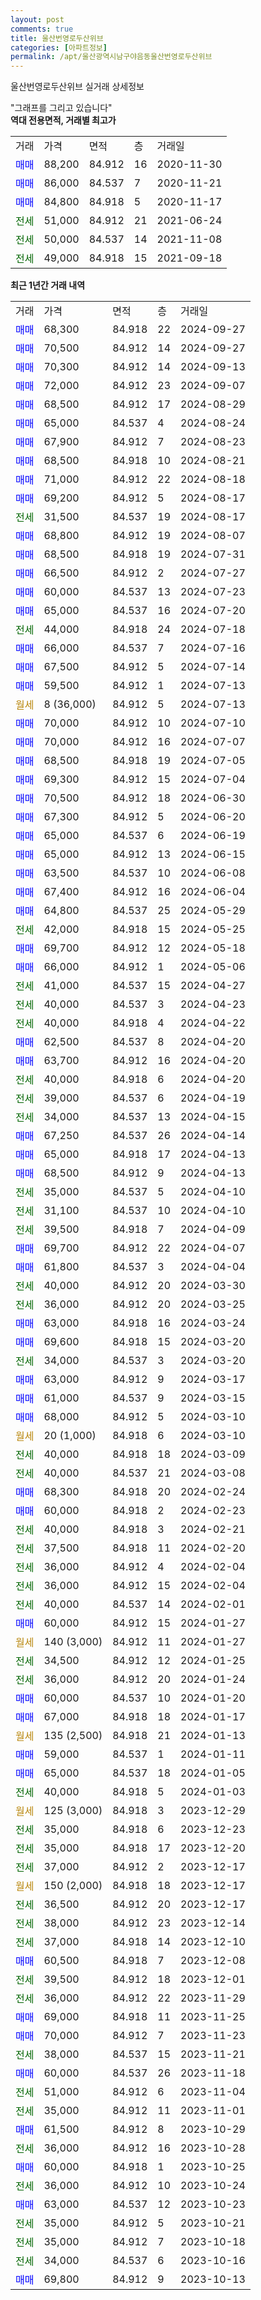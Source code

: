 ```yaml
---
layout: post
comments: true
title: 울산번영로두산위브
categories: [아파트정보]
permalink: /apt/울산광역시남구야음동울산번영로두산위브
---
```


울산번영로두산위브 실거래 상세정보

<script type="text/javascript">
  google.charts.load('current', {'packages':['line', 'corechart']});
  google.charts.setOnLoadCallback(drawChart);

  function drawChart() {
    var data = new google.visualization.DataTable();
    data.addColumn('date', '거래일');
    data.addColumn('number', "매매");
    data.addColumn('number', "전세");
    data.addColumn('number', "전매");

    data.addRows([[new Date(Date.parse("2024-09-27")), 68300, null, null], [new Date(Date.parse("2024-09-27")), 70500, null, null], [new Date(Date.parse("2024-09-13")), 70300, null, null], [new Date(Date.parse("2024-09-07")), 72000, null, null], [new Date(Date.parse("2024-08-29")), 68500, null, null], [new Date(Date.parse("2024-08-24")), 65000, null, null], [new Date(Date.parse("2024-08-23")), 67900, null, null], [new Date(Date.parse("2024-08-21")), 68500, null, null], [new Date(Date.parse("2024-08-18")), 71000, null, null], [new Date(Date.parse("2024-08-17")), 69200, null, null], [new Date(Date.parse("2024-08-17")), null, 31500, null], [new Date(Date.parse("2024-08-07")), 68800, null, null], [new Date(Date.parse("2024-07-31")), 68500, null, null], [new Date(Date.parse("2024-07-27")), 66500, null, null], [new Date(Date.parse("2024-07-23")), 60000, null, null], [new Date(Date.parse("2024-07-20")), 65000, null, null], [new Date(Date.parse("2024-07-18")), null, 44000, null], [new Date(Date.parse("2024-07-16")), 66000, null, null], [new Date(Date.parse("2024-07-14")), 67500, null, null], [new Date(Date.parse("2024-07-13")), 59500, null, null], [new Date(Date.parse("2024-07-13")), null, null, null], [new Date(Date.parse("2024-07-10")), 70000, null, null], [new Date(Date.parse("2024-07-07")), 70000, null, null], [new Date(Date.parse("2024-07-05")), 68500, null, null], [new Date(Date.parse("2024-07-04")), 69300, null, null], [new Date(Date.parse("2024-06-30")), 70500, null, null], [new Date(Date.parse("2024-06-20")), 67300, null, null], [new Date(Date.parse("2024-06-19")), 65000, null, null], [new Date(Date.parse("2024-06-15")), 65000, null, null], [new Date(Date.parse("2024-06-08")), 63500, null, null], [new Date(Date.parse("2024-06-04")), 67400, null, null], [new Date(Date.parse("2024-05-29")), 64800, null, null], [new Date(Date.parse("2024-05-25")), null, 42000, null], [new Date(Date.parse("2024-05-18")), 69700, null, null], [new Date(Date.parse("2024-05-06")), 66000, null, null], [new Date(Date.parse("2024-04-27")), null, 41000, null], [new Date(Date.parse("2024-04-23")), null, 40000, null], [new Date(Date.parse("2024-04-22")), null, 40000, null], [new Date(Date.parse("2024-04-20")), 62500, null, null], [new Date(Date.parse("2024-04-20")), 63700, null, null], [new Date(Date.parse("2024-04-20")), null, 40000, null], [new Date(Date.parse("2024-04-19")), null, 39000, null], [new Date(Date.parse("2024-04-15")), null, 34000, null], [new Date(Date.parse("2024-04-14")), 67250, null, null], [new Date(Date.parse("2024-04-13")), 65000, null, null], [new Date(Date.parse("2024-04-13")), 68500, null, null], [new Date(Date.parse("2024-04-10")), null, 35000, null], [new Date(Date.parse("2024-04-10")), null, 31100, null], [new Date(Date.parse("2024-04-09")), null, 39500, null], [new Date(Date.parse("2024-04-07")), 69700, null, null], [new Date(Date.parse("2024-04-04")), 61800, null, null], [new Date(Date.parse("2024-03-30")), null, 40000, null], [new Date(Date.parse("2024-03-25")), null, 36000, null], [new Date(Date.parse("2024-03-24")), 63000, null, null], [new Date(Date.parse("2024-03-20")), 69600, null, null], [new Date(Date.parse("2024-03-20")), null, 34000, null], [new Date(Date.parse("2024-03-17")), 63000, null, null], [new Date(Date.parse("2024-03-15")), 61000, null, null], [new Date(Date.parse("2024-03-10")), 68000, null, null], [new Date(Date.parse("2024-03-10")), null, null, null], [new Date(Date.parse("2024-03-09")), null, 40000, null], [new Date(Date.parse("2024-03-08")), null, 40000, null], [new Date(Date.parse("2024-02-24")), 68300, null, null], [new Date(Date.parse("2024-02-23")), 60000, null, null], [new Date(Date.parse("2024-02-21")), null, 40000, null], [new Date(Date.parse("2024-02-20")), null, 37500, null], [new Date(Date.parse("2024-02-04")), null, 36000, null], [new Date(Date.parse("2024-02-04")), null, 36000, null], [new Date(Date.parse("2024-02-01")), null, 40000, null], [new Date(Date.parse("2024-01-27")), 60000, null, null], [new Date(Date.parse("2024-01-27")), null, null, null], [new Date(Date.parse("2024-01-25")), null, 34500, null], [new Date(Date.parse("2024-01-24")), null, 36000, null], [new Date(Date.parse("2024-01-20")), 60000, null, null], [new Date(Date.parse("2024-01-17")), 67000, null, null], [new Date(Date.parse("2024-01-13")), null, null, null], [new Date(Date.parse("2024-01-11")), 59000, null, null], [new Date(Date.parse("2024-01-05")), 65000, null, null], [new Date(Date.parse("2024-01-03")), null, 40000, null], [new Date(Date.parse("2023-12-29")), null, null, null], [new Date(Date.parse("2023-12-23")), null, 35000, null], [new Date(Date.parse("2023-12-20")), null, 35000, null], [new Date(Date.parse("2023-12-17")), null, 37000, null], [new Date(Date.parse("2023-12-17")), null, null, null], [new Date(Date.parse("2023-12-17")), null, 36500, null], [new Date(Date.parse("2023-12-14")), null, 38000, null], [new Date(Date.parse("2023-12-10")), null, 37000, null], [new Date(Date.parse("2023-12-08")), 60500, null, null], [new Date(Date.parse("2023-12-01")), null, 39500, null], [new Date(Date.parse("2023-11-29")), null, 36000, null], [new Date(Date.parse("2023-11-25")), 69000, null, null], [new Date(Date.parse("2023-11-23")), 70000, null, null], [new Date(Date.parse("2023-11-21")), null, 38000, null], [new Date(Date.parse("2023-11-18")), 60000, null, null], [new Date(Date.parse("2023-11-04")), null, 51000, null], [new Date(Date.parse("2023-11-01")), null, 35000, null], [new Date(Date.parse("2023-10-29")), 61500, null, null], [new Date(Date.parse("2023-10-28")), null, 36000, null], [new Date(Date.parse("2023-10-25")), 60000, null, null], [new Date(Date.parse("2023-10-24")), null, 36000, null], [new Date(Date.parse("2023-10-23")), 63000, null, null], [new Date(Date.parse("2023-10-21")), null, 35000, null], [new Date(Date.parse("2023-10-18")), null, 35000, null], [new Date(Date.parse("2023-10-16")), null, 34000, null], [new Date(Date.parse("2023-10-13")), 69800, null, null]]);

    var options = {
      hAxis: {
        format: 'yyyy/MM/dd'
      },    
      lineWidth: 0,
      pointsVisible: true,    
      title: '최근 1년간 유형별 실거래가 분포',
      legend: { position: 'bottom' }
    };

    var formatter = new google.visualization.NumberFormat({pattern:'###,###'} );
    formatter.format(data, 1);
    formatter.format(data, 2);
    
    setTimeout(function() {
        var chart = new google.visualization.LineChart(document.getElementById('columnchart_material'));
        chart.draw(data, (options));
        document.getElementById('loading').style.display = 'none';
    }, 200);
  }
</script>


<div id="loading" style="z-index:20; display: block; margin-left: 0px">"그래프를 그리고 있습니다"</div>
<div id="columnchart_material" style="width: 95%; margin-left: 0px; display: block"></div>
<!-- contents start -->
<b>역대 전용면적, 거래별 최고가</b>
<table class="sortable">
    <tr>
      <td>거래</td>
      <td>가격</td>
      <td>면적</td>
      <td>층</td>
      <td>거래일</td>
    </tr>
        <tr>
          <td><a style="color: blue">매매</a></td>
          <td>88,200</td>
          <td>84.912</td>
          <td>16</td>
          <td>2020-11-30</td>
        </tr>            <tr>
          <td><a style="color: blue">매매</a></td>
          <td>86,000</td>
          <td>84.537</td>
          <td>7</td>
          <td>2020-11-21</td>
        </tr>            <tr>
          <td><a style="color: blue">매매</a></td>
          <td>84,800</td>
          <td>84.918</td>
          <td>5</td>
          <td>2020-11-17</td>
        </tr>        
        <tr>
              <td><a style="color: darkgreen">전세</a></td>
              <td>51,000</td>
              <td>84.912</td>
              <td>21</td>
              <td>2021-06-24</td>
            </tr>            <tr>
              <td><a style="color: darkgreen">전세</a></td>
              <td>50,000</td>
              <td>84.537</td>
              <td>14</td>
              <td>2021-11-08</td>
            </tr>            <tr>
              <td><a style="color: darkgreen">전세</a></td>
              <td>49,000</td>
              <td>84.918</td>
              <td>15</td>
              <td>2021-09-18</td>
            </tr>        
    
</table>

<b>최근 1년간 거래 내역</b>

<table class="sortable">
    <tr>
      <td>거래</td>
      <td>가격</td>
      <td>면적</td>
      <td>층</td>
      <td>거래일</td>
    </tr>
    <tr>
      <td><a style="color: blue">매매</a></td>
      <td>68,300</td>
      <td>84.918</td>
      <td>22</td>
      <td>2024-09-27</td>
    </tr>          <tr>
      <td><a style="color: blue">매매</a></td>
      <td>70,500</td>
      <td>84.912</td>
      <td>14</td>
      <td>2024-09-27</td>
    </tr>          <tr>
      <td><a style="color: blue">매매</a></td>
      <td>70,300</td>
      <td>84.912</td>
      <td>14</td>
      <td>2024-09-13</td>
    </tr>          <tr>
      <td><a style="color: blue">매매</a></td>
      <td>72,000</td>
      <td>84.912</td>
      <td>23</td>
      <td>2024-09-07</td>
    </tr>          <tr>
      <td><a style="color: blue">매매</a></td>
      <td>68,500</td>
      <td>84.912</td>
      <td>17</td>
      <td>2024-08-29</td>
    </tr>          <tr>
      <td><a style="color: blue">매매</a></td>
      <td>65,000</td>
      <td>84.537</td>
      <td>4</td>
      <td>2024-08-24</td>
    </tr>          <tr>
      <td><a style="color: blue">매매</a></td>
      <td>67,900</td>
      <td>84.912</td>
      <td>7</td>
      <td>2024-08-23</td>
    </tr>          <tr>
      <td><a style="color: blue">매매</a></td>
      <td>68,500</td>
      <td>84.918</td>
      <td>10</td>
      <td>2024-08-21</td>
    </tr>          <tr>
      <td><a style="color: blue">매매</a></td>
      <td>71,000</td>
      <td>84.912</td>
      <td>22</td>
      <td>2024-08-18</td>
    </tr>          <tr>
      <td><a style="color: blue">매매</a></td>
      <td>69,200</td>
      <td>84.912</td>
      <td>5</td>
      <td>2024-08-17</td>
    </tr>          <tr>
      <td><a style="color: darkgreen">전세</a></td>
      <td>31,500</td>
      <td>84.537</td>
      <td>19</td>
      <td>2024-08-17</td>
    </tr>          <tr>
      <td><a style="color: blue">매매</a></td>
      <td>68,800</td>
      <td>84.912</td>
      <td>19</td>
      <td>2024-08-07</td>
    </tr>          <tr>
      <td><a style="color: blue">매매</a></td>
      <td>68,500</td>
      <td>84.918</td>
      <td>19</td>
      <td>2024-07-31</td>
    </tr>          <tr>
      <td><a style="color: blue">매매</a></td>
      <td>66,500</td>
      <td>84.912</td>
      <td>2</td>
      <td>2024-07-27</td>
    </tr>          <tr>
      <td><a style="color: blue">매매</a></td>
      <td>60,000</td>
      <td>84.537</td>
      <td>13</td>
      <td>2024-07-23</td>
    </tr>          <tr>
      <td><a style="color: blue">매매</a></td>
      <td>65,000</td>
      <td>84.537</td>
      <td>16</td>
      <td>2024-07-20</td>
    </tr>          <tr>
      <td><a style="color: darkgreen">전세</a></td>
      <td>44,000</td>
      <td>84.918</td>
      <td>24</td>
      <td>2024-07-18</td>
    </tr>          <tr>
      <td><a style="color: blue">매매</a></td>
      <td>66,000</td>
      <td>84.537</td>
      <td>7</td>
      <td>2024-07-16</td>
    </tr>          <tr>
      <td><a style="color: blue">매매</a></td>
      <td>67,500</td>
      <td>84.912</td>
      <td>5</td>
      <td>2024-07-14</td>
    </tr>          <tr>
      <td><a style="color: blue">매매</a></td>
      <td>59,500</td>
      <td>84.912</td>
      <td>1</td>
      <td>2024-07-13</td>
    </tr>          <tr>
      <td><a style="color: darkgoldenrod">월세</a></td>
      <td>8 (36,000)</td>
      <td>84.912</td>
      <td>5</td>
      <td>2024-07-13</td>
    </tr>          <tr>
      <td><a style="color: blue">매매</a></td>
      <td>70,000</td>
      <td>84.912</td>
      <td>10</td>
      <td>2024-07-10</td>
    </tr>          <tr>
      <td><a style="color: blue">매매</a></td>
      <td>70,000</td>
      <td>84.912</td>
      <td>16</td>
      <td>2024-07-07</td>
    </tr>          <tr>
      <td><a style="color: blue">매매</a></td>
      <td>68,500</td>
      <td>84.918</td>
      <td>19</td>
      <td>2024-07-05</td>
    </tr>          <tr>
      <td><a style="color: blue">매매</a></td>
      <td>69,300</td>
      <td>84.912</td>
      <td>15</td>
      <td>2024-07-04</td>
    </tr>          <tr>
      <td><a style="color: blue">매매</a></td>
      <td>70,500</td>
      <td>84.912</td>
      <td>18</td>
      <td>2024-06-30</td>
    </tr>          <tr>
      <td><a style="color: blue">매매</a></td>
      <td>67,300</td>
      <td>84.912</td>
      <td>5</td>
      <td>2024-06-20</td>
    </tr>          <tr>
      <td><a style="color: blue">매매</a></td>
      <td>65,000</td>
      <td>84.537</td>
      <td>6</td>
      <td>2024-06-19</td>
    </tr>          <tr>
      <td><a style="color: blue">매매</a></td>
      <td>65,000</td>
      <td>84.912</td>
      <td>13</td>
      <td>2024-06-15</td>
    </tr>          <tr>
      <td><a style="color: blue">매매</a></td>
      <td>63,500</td>
      <td>84.537</td>
      <td>10</td>
      <td>2024-06-08</td>
    </tr>          <tr>
      <td><a style="color: blue">매매</a></td>
      <td>67,400</td>
      <td>84.912</td>
      <td>16</td>
      <td>2024-06-04</td>
    </tr>          <tr>
      <td><a style="color: blue">매매</a></td>
      <td>64,800</td>
      <td>84.537</td>
      <td>25</td>
      <td>2024-05-29</td>
    </tr>          <tr>
      <td><a style="color: darkgreen">전세</a></td>
      <td>42,000</td>
      <td>84.918</td>
      <td>15</td>
      <td>2024-05-25</td>
    </tr>          <tr>
      <td><a style="color: blue">매매</a></td>
      <td>69,700</td>
      <td>84.912</td>
      <td>12</td>
      <td>2024-05-18</td>
    </tr>          <tr>
      <td><a style="color: blue">매매</a></td>
      <td>66,000</td>
      <td>84.912</td>
      <td>1</td>
      <td>2024-05-06</td>
    </tr>          <tr>
      <td><a style="color: darkgreen">전세</a></td>
      <td>41,000</td>
      <td>84.537</td>
      <td>15</td>
      <td>2024-04-27</td>
    </tr>          <tr>
      <td><a style="color: darkgreen">전세</a></td>
      <td>40,000</td>
      <td>84.537</td>
      <td>3</td>
      <td>2024-04-23</td>
    </tr>          <tr>
      <td><a style="color: darkgreen">전세</a></td>
      <td>40,000</td>
      <td>84.918</td>
      <td>4</td>
      <td>2024-04-22</td>
    </tr>          <tr>
      <td><a style="color: blue">매매</a></td>
      <td>62,500</td>
      <td>84.537</td>
      <td>8</td>
      <td>2024-04-20</td>
    </tr>          <tr>
      <td><a style="color: blue">매매</a></td>
      <td>63,700</td>
      <td>84.912</td>
      <td>16</td>
      <td>2024-04-20</td>
    </tr>          <tr>
      <td><a style="color: darkgreen">전세</a></td>
      <td>40,000</td>
      <td>84.918</td>
      <td>6</td>
      <td>2024-04-20</td>
    </tr>          <tr>
      <td><a style="color: darkgreen">전세</a></td>
      <td>39,000</td>
      <td>84.537</td>
      <td>6</td>
      <td>2024-04-19</td>
    </tr>          <tr>
      <td><a style="color: darkgreen">전세</a></td>
      <td>34,000</td>
      <td>84.537</td>
      <td>13</td>
      <td>2024-04-15</td>
    </tr>          <tr>
      <td><a style="color: blue">매매</a></td>
      <td>67,250</td>
      <td>84.537</td>
      <td>26</td>
      <td>2024-04-14</td>
    </tr>          <tr>
      <td><a style="color: blue">매매</a></td>
      <td>65,000</td>
      <td>84.918</td>
      <td>17</td>
      <td>2024-04-13</td>
    </tr>          <tr>
      <td><a style="color: blue">매매</a></td>
      <td>68,500</td>
      <td>84.912</td>
      <td>9</td>
      <td>2024-04-13</td>
    </tr>          <tr>
      <td><a style="color: darkgreen">전세</a></td>
      <td>35,000</td>
      <td>84.537</td>
      <td>5</td>
      <td>2024-04-10</td>
    </tr>          <tr>
      <td><a style="color: darkgreen">전세</a></td>
      <td>31,100</td>
      <td>84.537</td>
      <td>10</td>
      <td>2024-04-10</td>
    </tr>          <tr>
      <td><a style="color: darkgreen">전세</a></td>
      <td>39,500</td>
      <td>84.918</td>
      <td>7</td>
      <td>2024-04-09</td>
    </tr>          <tr>
      <td><a style="color: blue">매매</a></td>
      <td>69,700</td>
      <td>84.912</td>
      <td>22</td>
      <td>2024-04-07</td>
    </tr>          <tr>
      <td><a style="color: blue">매매</a></td>
      <td>61,800</td>
      <td>84.537</td>
      <td>3</td>
      <td>2024-04-04</td>
    </tr>          <tr>
      <td><a style="color: darkgreen">전세</a></td>
      <td>40,000</td>
      <td>84.912</td>
      <td>20</td>
      <td>2024-03-30</td>
    </tr>          <tr>
      <td><a style="color: darkgreen">전세</a></td>
      <td>36,000</td>
      <td>84.912</td>
      <td>20</td>
      <td>2024-03-25</td>
    </tr>          <tr>
      <td><a style="color: blue">매매</a></td>
      <td>63,000</td>
      <td>84.918</td>
      <td>16</td>
      <td>2024-03-24</td>
    </tr>          <tr>
      <td><a style="color: blue">매매</a></td>
      <td>69,600</td>
      <td>84.918</td>
      <td>15</td>
      <td>2024-03-20</td>
    </tr>          <tr>
      <td><a style="color: darkgreen">전세</a></td>
      <td>34,000</td>
      <td>84.537</td>
      <td>3</td>
      <td>2024-03-20</td>
    </tr>          <tr>
      <td><a style="color: blue">매매</a></td>
      <td>63,000</td>
      <td>84.912</td>
      <td>9</td>
      <td>2024-03-17</td>
    </tr>          <tr>
      <td><a style="color: blue">매매</a></td>
      <td>61,000</td>
      <td>84.537</td>
      <td>9</td>
      <td>2024-03-15</td>
    </tr>          <tr>
      <td><a style="color: blue">매매</a></td>
      <td>68,000</td>
      <td>84.912</td>
      <td>5</td>
      <td>2024-03-10</td>
    </tr>          <tr>
      <td><a style="color: darkgoldenrod">월세</a></td>
      <td>20 (1,000)</td>
      <td>84.918</td>
      <td>6</td>
      <td>2024-03-10</td>
    </tr>          <tr>
      <td><a style="color: darkgreen">전세</a></td>
      <td>40,000</td>
      <td>84.918</td>
      <td>18</td>
      <td>2024-03-09</td>
    </tr>          <tr>
      <td><a style="color: darkgreen">전세</a></td>
      <td>40,000</td>
      <td>84.537</td>
      <td>21</td>
      <td>2024-03-08</td>
    </tr>          <tr>
      <td><a style="color: blue">매매</a></td>
      <td>68,300</td>
      <td>84.918</td>
      <td>20</td>
      <td>2024-02-24</td>
    </tr>          <tr>
      <td><a style="color: blue">매매</a></td>
      <td>60,000</td>
      <td>84.918</td>
      <td>2</td>
      <td>2024-02-23</td>
    </tr>          <tr>
      <td><a style="color: darkgreen">전세</a></td>
      <td>40,000</td>
      <td>84.918</td>
      <td>3</td>
      <td>2024-02-21</td>
    </tr>          <tr>
      <td><a style="color: darkgreen">전세</a></td>
      <td>37,500</td>
      <td>84.918</td>
      <td>11</td>
      <td>2024-02-20</td>
    </tr>          <tr>
      <td><a style="color: darkgreen">전세</a></td>
      <td>36,000</td>
      <td>84.912</td>
      <td>4</td>
      <td>2024-02-04</td>
    </tr>          <tr>
      <td><a style="color: darkgreen">전세</a></td>
      <td>36,000</td>
      <td>84.912</td>
      <td>15</td>
      <td>2024-02-04</td>
    </tr>          <tr>
      <td><a style="color: darkgreen">전세</a></td>
      <td>40,000</td>
      <td>84.537</td>
      <td>14</td>
      <td>2024-02-01</td>
    </tr>          <tr>
      <td><a style="color: blue">매매</a></td>
      <td>60,000</td>
      <td>84.912</td>
      <td>15</td>
      <td>2024-01-27</td>
    </tr>          <tr>
      <td><a style="color: darkgoldenrod">월세</a></td>
      <td>140 (3,000)</td>
      <td>84.912</td>
      <td>11</td>
      <td>2024-01-27</td>
    </tr>          <tr>
      <td><a style="color: darkgreen">전세</a></td>
      <td>34,500</td>
      <td>84.912</td>
      <td>12</td>
      <td>2024-01-25</td>
    </tr>          <tr>
      <td><a style="color: darkgreen">전세</a></td>
      <td>36,000</td>
      <td>84.912</td>
      <td>20</td>
      <td>2024-01-24</td>
    </tr>          <tr>
      <td><a style="color: blue">매매</a></td>
      <td>60,000</td>
      <td>84.537</td>
      <td>10</td>
      <td>2024-01-20</td>
    </tr>          <tr>
      <td><a style="color: blue">매매</a></td>
      <td>67,000</td>
      <td>84.918</td>
      <td>18</td>
      <td>2024-01-17</td>
    </tr>          <tr>
      <td><a style="color: darkgoldenrod">월세</a></td>
      <td>135 (2,500)</td>
      <td>84.918</td>
      <td>21</td>
      <td>2024-01-13</td>
    </tr>          <tr>
      <td><a style="color: blue">매매</a></td>
      <td>59,000</td>
      <td>84.537</td>
      <td>1</td>
      <td>2024-01-11</td>
    </tr>          <tr>
      <td><a style="color: blue">매매</a></td>
      <td>65,000</td>
      <td>84.537</td>
      <td>18</td>
      <td>2024-01-05</td>
    </tr>          <tr>
      <td><a style="color: darkgreen">전세</a></td>
      <td>40,000</td>
      <td>84.918</td>
      <td>5</td>
      <td>2024-01-03</td>
    </tr>          <tr>
      <td><a style="color: darkgoldenrod">월세</a></td>
      <td>125 (3,000)</td>
      <td>84.918</td>
      <td>3</td>
      <td>2023-12-29</td>
    </tr>          <tr>
      <td><a style="color: darkgreen">전세</a></td>
      <td>35,000</td>
      <td>84.918</td>
      <td>6</td>
      <td>2023-12-23</td>
    </tr>          <tr>
      <td><a style="color: darkgreen">전세</a></td>
      <td>35,000</td>
      <td>84.918</td>
      <td>17</td>
      <td>2023-12-20</td>
    </tr>          <tr>
      <td><a style="color: darkgreen">전세</a></td>
      <td>37,000</td>
      <td>84.912</td>
      <td>2</td>
      <td>2023-12-17</td>
    </tr>          <tr>
      <td><a style="color: darkgoldenrod">월세</a></td>
      <td>150 (2,000)</td>
      <td>84.918</td>
      <td>18</td>
      <td>2023-12-17</td>
    </tr>          <tr>
      <td><a style="color: darkgreen">전세</a></td>
      <td>36,500</td>
      <td>84.912</td>
      <td>20</td>
      <td>2023-12-17</td>
    </tr>          <tr>
      <td><a style="color: darkgreen">전세</a></td>
      <td>38,000</td>
      <td>84.912</td>
      <td>23</td>
      <td>2023-12-14</td>
    </tr>          <tr>
      <td><a style="color: darkgreen">전세</a></td>
      <td>37,000</td>
      <td>84.918</td>
      <td>14</td>
      <td>2023-12-10</td>
    </tr>          <tr>
      <td><a style="color: blue">매매</a></td>
      <td>60,500</td>
      <td>84.918</td>
      <td>7</td>
      <td>2023-12-08</td>
    </tr>          <tr>
      <td><a style="color: darkgreen">전세</a></td>
      <td>39,500</td>
      <td>84.912</td>
      <td>18</td>
      <td>2023-12-01</td>
    </tr>          <tr>
      <td><a style="color: darkgreen">전세</a></td>
      <td>36,000</td>
      <td>84.912</td>
      <td>22</td>
      <td>2023-11-29</td>
    </tr>          <tr>
      <td><a style="color: blue">매매</a></td>
      <td>69,000</td>
      <td>84.918</td>
      <td>11</td>
      <td>2023-11-25</td>
    </tr>          <tr>
      <td><a style="color: blue">매매</a></td>
      <td>70,000</td>
      <td>84.912</td>
      <td>7</td>
      <td>2023-11-23</td>
    </tr>          <tr>
      <td><a style="color: darkgreen">전세</a></td>
      <td>38,000</td>
      <td>84.537</td>
      <td>15</td>
      <td>2023-11-21</td>
    </tr>          <tr>
      <td><a style="color: blue">매매</a></td>
      <td>60,000</td>
      <td>84.537</td>
      <td>26</td>
      <td>2023-11-18</td>
    </tr>          <tr>
      <td><a style="color: darkgreen">전세</a></td>
      <td>51,000</td>
      <td>84.912</td>
      <td>6</td>
      <td>2023-11-04</td>
    </tr>          <tr>
      <td><a style="color: darkgreen">전세</a></td>
      <td>35,000</td>
      <td>84.912</td>
      <td>11</td>
      <td>2023-11-01</td>
    </tr>          <tr>
      <td><a style="color: blue">매매</a></td>
      <td>61,500</td>
      <td>84.912</td>
      <td>8</td>
      <td>2023-10-29</td>
    </tr>          <tr>
      <td><a style="color: darkgreen">전세</a></td>
      <td>36,000</td>
      <td>84.912</td>
      <td>16</td>
      <td>2023-10-28</td>
    </tr>          <tr>
      <td><a style="color: blue">매매</a></td>
      <td>60,000</td>
      <td>84.918</td>
      <td>1</td>
      <td>2023-10-25</td>
    </tr>          <tr>
      <td><a style="color: darkgreen">전세</a></td>
      <td>36,000</td>
      <td>84.912</td>
      <td>10</td>
      <td>2023-10-24</td>
    </tr>          <tr>
      <td><a style="color: blue">매매</a></td>
      <td>63,000</td>
      <td>84.537</td>
      <td>12</td>
      <td>2023-10-23</td>
    </tr>          <tr>
      <td><a style="color: darkgreen">전세</a></td>
      <td>35,000</td>
      <td>84.912</td>
      <td>5</td>
      <td>2023-10-21</td>
    </tr>          <tr>
      <td><a style="color: darkgreen">전세</a></td>
      <td>35,000</td>
      <td>84.912</td>
      <td>7</td>
      <td>2023-10-18</td>
    </tr>          <tr>
      <td><a style="color: darkgreen">전세</a></td>
      <td>34,000</td>
      <td>84.537</td>
      <td>6</td>
      <td>2023-10-16</td>
    </tr>          <tr>
      <td><a style="color: blue">매매</a></td>
      <td>69,800</td>
      <td>84.912</td>
      <td>9</td>
      <td>2023-10-13</td>
    </tr>      </table>
<!-- contents end -->    

